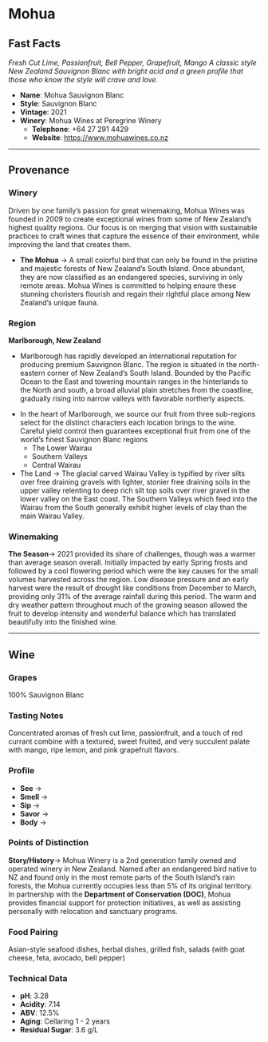 # Mohua
## Fast Facts
*Fresh Cut Lime, Passionfruit, Bell Pepper, Grapefruit, Mango*
*A classic style New Zealand Sauvignon Blanc with bright acid and a green profile that those who know the style will crave and love.*
- **Name**: Mohua Sauvignon Blanc
- **Style**: Sauvignon Blanc
- **Vintage**: 2021
- **Winery**: Mohua Wines at Peregrine Winery
	- **Telephone**: +64 27 291 4429
	- **Website**: https://www.mohuawines.co.nz
- - - -
## Provenance
### Winery  
Driven by one family’s passion for great winemaking, Mohua Wines was founded in 2009 to create exceptional wines from some of New Zealand’s highest quality regions. Our focus is on merging that vision with sustainable practices to craft wines that capture the essence of their environment, while improving the land that creates them.  
* **The Mohua** → A small colorful bird that can only be found in the pristine and majestic forests of New Zealand’s South Island. Once abundant, they are now classified as an endangered species, surviving in only remote areas. Mohua Wines is committed to helping ensure these stunning choristers flourish and regain their rightful place among New Zealand’s unique fauna.

### Region
**Marlborough, New Zealand**
-  Marlborough has rapidly developed an international reputation for producing premium Sauvignon Blanc. The region is situated in the north-eastern corner of New Zealand’s South Island. Bounded by the Pacific Ocean to the East and towering mountain ranges in the hinterlands to the  North and south, a broad alluvial plain stretches from the coastline, gradually rising into narrow valleys with favorable northerly aspects.
* In the heart of Marlborough, we source our fruit from three sub-regions select for the distinct characters each location brings to the wine. Careful yield control then guarantees exceptional fruit from one of the world’s finest Sauvignon Blanc regions
	* The Lower Wairau
	* Southern Valleys
	* Central Wairau
* The Land → The glacial carved Wairau Valley is typified by river silts over free draining gravels with lighter, stonier free draining soils in the upper valley relenting to deep rich silt top soils over river gravel in the lower valley on the East coast. The Southern Valleys which feed into the Wairau from the South generally exhibit higher levels of clay than the main Wairau Valley.
### Winemaking 
**The Season**→ 2021 provided its share of challenges, though was a warmer than average season overall. Initially impacted by early Spring frosts and followed by a cool flowering period which were the key causes for the small volumes harvested across the region. Low disease pressure and an early harvest were the result of drought like conditions from December to March, providing only 31% of the average rainfall during this period. The warm and dry weather pattern throughout much of the growing season allowed the fruit to develop intensity and wonderful balance which has translated beautifully into the finished wine.
- - - -
## Wine
### Grapes
100% Sauvignon Blanc
### Tasting Notes
Concentrated aromas of fresh cut lime, passionfruit, and a touch of red currant combine with a textured, sweet fruited, and very succulent palate with mango, ripe lemon, and pink grapefruit flavors.
### Profile
- **See** →  
- **Smell** → 
- **Sip** → 
- **Savor** → 
- **Body** → 
### Points of Distinction
**Story/History**→ Mohua Winery is a 2nd generation family owned and operated winery in New Zealand. Named after an endangered bird native to NZ and found only in the most remote parts of the South Island’s rain forests, the Mohua currently occupies less than 5% of its original territory. In partnership with the **Department of Conservation (DOC)**, Mohua provides financial support for protection initiatives, as well as assisting personally with relocation and sanctuary programs.
### Food Pairing
Asian-style seafood dishes, herbal dishes, grilled fish, salads (with goat cheese, feta, avocado, bell pepper)
### Technical Data
- **pH**:  3.28
- **Acidity**:  7.14
- **ABV**:  12.5%
- **Aging**:  Cellaring 1 - 2 years
- **Residual Sugar**:  3.6 g/L